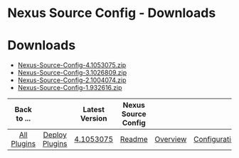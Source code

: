 
Nexus Source Config - Downloads
===============================

# Downloads

- [Nexus-Source-Config-4.1053075.zip](https://raw.githubusercontent.com/UrbanCode/IBM-UCD-PLUGINS/main/files/nexus-source-config/Nexus-Source-Config-4.1053075.zip)
- [Nexus-Source-Config-3.1026809.zip](https://raw.githubusercontent.com/UrbanCode/IBM-UCD-PLUGINS/main/files/nexus-source-config/Nexus-Source-Config-3.1026809.zip)
- [Nexus-Source-Config-2.1004074.zip](https://raw.githubusercontent.com/UrbanCode/IBM-UCD-PLUGINS/main/files/nexus-source-config/Nexus-Source-Config-2.1004074.zip)
- [Nexus-Source-Config-1.932616.zip](https://raw.githubusercontent.com/UrbanCode/IBM-UCD-PLUGINS/main/files/nexus-source-config/Nexus-Source-Config-1.932616.zip)

|Back to ...||Latest Version|Nexus Source Config ||||
| :---: | :---: | :---: | :---: | :---: | :---: | :---: |
|[All Plugins](../../index.md)|[Deploy Plugins](../README.md)|[4.1053075](https://raw.githubusercontent.com/UrbanCode/IBM-UCD-PLUGINS/main/files/nexus-source-config/Nexus-Source-Config-4.1053075.zip)|[Readme](README.md)|[Overview](overview.md)|[Configuration](configuration.md)|[Steps](steps.md)|
